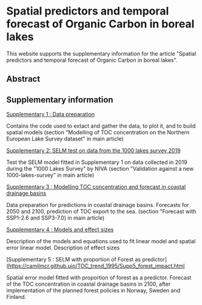# Spatial predictors and temporal forecast of Organic Carbon in boreal lakes


This website supports the supplementary information for the article "Spatial predictors and temporal forecast of Organic Carbon in boreal lakes".

## Abstract

## Supplementary information

[Supplementary 1 : Data preparation](https://camilmc.github.io/TOC_trend_1995/Supp1_nsf_model.html)

Contains the code used to extact and gather the data, to plot it, and to build spatial models 
(section "Modelling of TOC concentration on the Northern European Lake Survey dataset" in main article)

[Supplementary 2: SELM test on data from the 1000 lakes survey 2019](https://camilmcr.github.io/TOC_trend_1995/Supp2_NIVA_modelv2.html)

Test the SELM model fitted in Supplementary 1 on data collected in 2019 during the "1000 Lakes Survey" by NIVA
(section "Validation against a new 1000-lakes-survey" in main article)

[Supplementary 3 : Modelling TOC concentration and forecast in coastal drainage basins](https://camilmcr.github.io/TOC_trend_1995/Supp3_wr_model.html)

Data preparation for predictions in coastal drainage basins. Forecasts for 2050 and 2100, prediction of TOC export to the sea.
(section "Forecast with SSP1-2.6 and SSP3-7.0) in main article)

[Supplementary 4 : Models and effect sizes](https://camilmcr.github.io/TOC_trend_1995/Supp4_effect_size.html)

Description of the models and equations used to fit linear model and spatial error linear model. Description of effect sizes

[Supplementary 5 : SELM with proportion of Forest as predictor](https://camilmcr.github.uio/TOC_trend_1995/Supp5_forest_impact.html

Spatial error model fitted with proportion of forest as a predictor. Forecast of the TOC concentration in coastal drainage basins in 2100, after implementation of the planned forest policies in Norway, Sweden and Finland. 

